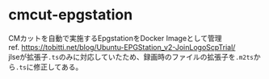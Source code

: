# cmcut-epgstation
CMカットを自動で実施するEpgstationをDocker Imageとして管理  
ref. https://tobitti.net/blog/Ubuntu-EPGStation_v2-JoinLogoScpTrial/  
jlseが拡張子`.ts`のみに対応していたため、録画時のファイルの拡張子を`.m2ts`から`.ts`に修正してある。  